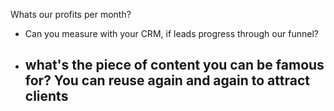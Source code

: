 Whats our profits per month?
- Can you measure with your CRM, if leads progress through our funnel?
- what's the piece of content you can be famous for? You can reuse again and again to attract clients
	- 